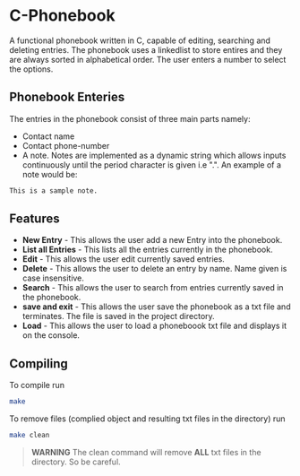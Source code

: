 # C-Phonebook
A functional phonebook written in C, capable of editing, searching and deleting entries. The phonebook uses a linkedlist to store entires and they are always sorted in alphabetical order. The user enters a number to select the options.

## Phonebook Enteries
The entries in the phonebook consist of three main parts namely:
- Contact name
- Contact phone-number
- A note. 
Notes are implemented as a dynamic string which allows inputs continuously until the period character is given i.e ".". An example of a note would be:

```sh
This is a sample note.
```

## Features
- **New Entry** - This allows the user add a new Entry into the phonebook.
- **List all Entries** - This lists all the entries currently in the phonebook.
- **Edit** - This allows the user edit currently saved entries. 
- **Delete** - This allows the user to delete an entry by name. Name given is case insensitive.
- **Search** - This allows the user to search from entries currently saved in the phonebook. 
- **save and exit** - This allows the user save the phonebook as a txt file and terminates. The file is saved in the project directory.
- **Load** - This allows the user to load a phoneboook txt file and displays it on the console.

## Compiling
To compile run
```sh
make 
```

To remove files (complied object and resulting txt files in the directory) run
```sh
make clean
```

> **WARNING** The clean command will remove **ALL** txt files in the directory. So be careful.

